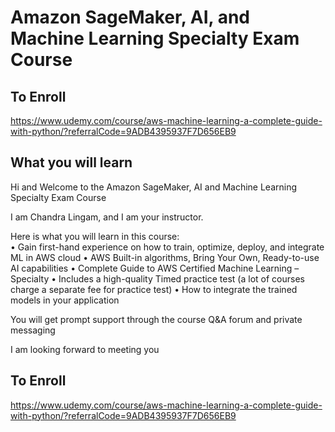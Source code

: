 # Amazon SageMaker, AI, and Machine Learning Specialty Exam Course

## To Enroll
https://www.udemy.com/course/aws-machine-learning-a-complete-guide-with-python/?referralCode=9ADB4395937F7D656EB9  

## What you will learn
Hi and Welcome to the Amazon SageMaker, AI and Machine Learning Specialty Exam Course  

I am Chandra Lingam, and I am your instructor.  

Here is what you will learn in this course:  
•	Gain first-hand experience on how to train, optimize, deploy, and integrate ML in AWS cloud
•	AWS Built-in algorithms, Bring Your Own, Ready-to-use AI capabilities 
•	Complete Guide to AWS Certified Machine Learning – Specialty
•	Includes a high-quality Timed practice test  (a lot of courses charge a separate fee for practice test)
•	How to integrate the trained models in your application

You will get prompt support through the course Q&A forum and private messaging

I am looking forward to meeting you

## To Enroll
https://www.udemy.com/course/aws-machine-learning-a-complete-guide-with-python/?referralCode=9ADB4395937F7D656EB9  
